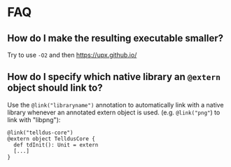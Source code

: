 # FAQ

## How do I make the resulting executable smaller?

Try to use `-O2` and then https://upx.github.io/

## How do I specify which native library an `@extern` object should link to?

Use the `@link("libraryname")` annotation to automatically link with
a native library whenever an annotated extern object is used. (e.g. `@link("png"`) to link with "libpng"):

```
@link("telldus-core")
@extern object TelldusCore {
  def tdInit(): Unit = extern
  [...]
}
```
